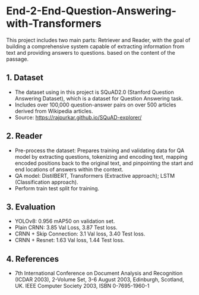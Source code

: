 # End-2-End-Question-Answering-with-Transformers

This project includes two main parts: Retriever and Reader, with the goal of building a comprehensive system capable of extracting information from text and providing answers to questions. based on the content of the passage.
## 1. Dataset
- The dataset using in this project is SQuAD2.0 (Stanford Question Answering Dataset), which is a dataset for Question Answering task.
- Includes over 100,000 question-answer pairs on over 500 articles derived from Wikipedia articles.
- Source: https://rajpurkar.github.io/SQuAD-explorer/
## 2. Reader
- Pre-process the dataset: Prepares training and validating data for QA model by extracting questions, tokenizing and encoding text, mapping encoded positions back to the original text, and pinpointing the start and end locations of answers within the context.
- QA model: DistilBERT, Transformers (Extractive approach); LSTM (Classification approach).
- Perform train test split for training.
## 3. Evaluation
- YOLOv8: 0.956 mAP50 on validation set.
- Plain CRNN: 3.85 Val Loss, 3.87 Test loss.
- CRNN + Skip Connection: 3.1 Val loss, 3.40 Test loss.
- CRNN + Resnet: 1.63 Val loss, 1.44 Test loss.

## 4. References
- 7th International Conference on Document Analysis and Recognition (ICDAR 2003), 2-Volume Set, 3-6 August 2003, Edinburgh, Scotland, UK. IEEE Computer Society 2003, ISBN 0-7695-1960-1
